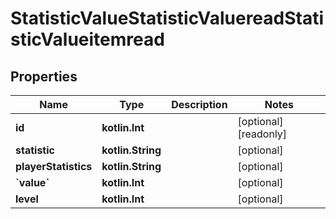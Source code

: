 
# StatisticValueStatisticValuereadStatisticValueitemread

## Properties
| Name | Type | Description | Notes |
| ------------ | ------------- | ------------- | ------------- |
| **id** | **kotlin.Int** |  |  [optional] [readonly] |
| **statistic** | **kotlin.String** |  |  [optional] |
| **playerStatistics** | **kotlin.String** |  |  [optional] |
| **&#x60;value&#x60;** | **kotlin.Int** |  |  [optional] |
| **level** | **kotlin.Int** |  |  [optional] |



